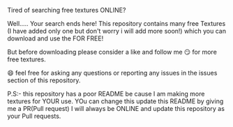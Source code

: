 Tired of searching free textures ONLINE?

Well..... Your search ends here! This repository contains many free Textures (I have added only one but don't worry i will add more soon!) which you can download and use the FOR FREE!

But before downloading please consider a like and follow me :smirk: for more free textures.

:smile: feel free for asking any questions or reporting any issues in the issues section of this repository.

P.S:- this repository has a poor README be cause I am making more textures for YOUR use. YOu can change this update this README by giving me a PR(Pull request) I will always be ONLINE and update this repository as your Pull requests. 
